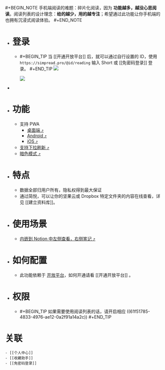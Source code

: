 #+BEGIN_NOTE
手机端阅读的难题：碎片化阅读，因为 **功能越多，越没心思阅读**。阅读列表的设计理念：**给的越少，用的越专注**；希望通过此功能让你手机端的也拥有沉浸式阅读体验。
#+END_NOTE

- # 登录
	- #+BEGIN_TIP
	  当 [[开通开放平台]] 后，就可以通过自行设置的 ID，使用 `https://simpread.pro/@id/reading` 输入 Short 或 [[免密码登录]]  登录。
	  #+END_TIP
	  ![](https://cdn.jsdelivr.net/gh/23784148/upload-images@main/simpered/kb/SCR-20220129-q9n.png)
	  
	  ![](https://cdn.jsdelivr.net/gh/23784148/upload-images@main/simpered/kb/SCR-20220129-qb4.png)
-
- # 功能
	- 支持 PWA
		- [桌面端 ⤴️ ](https://github.com/Kenshin/simpread/discussions/2954#discussioncomment-1517974)
		- [Android ⤴️ ](https://github.com/Kenshin/simpread/discussions/2954#discussioncomment-1517975)
		- [iOS ⤴️ ](https://github.com/Kenshin/simpread/discussions/2954#discussioncomment-1517977)
	- [支持下拉刷新 ⤴️ ](https://github.com/Kenshin/simpread/discussions/2954#discussioncomment-1518197)
	- [暗色模式 ⤴️ ](https://github.com/Kenshin/simpread/discussions/2954#discussioncomment-1518195)
- # 特点
	- 数据全部归用户所有，隐私权得到最大保证
	- 通过简悦，可以让你的坚果云或 Dropbox 特定文件夹的内容在线查看，详见 [[建立资料库]]。
- # 使用场景
	- [内嵌到 Notion 中左侧查看，右侧笔记 ⤴️ ](https://github.com/Kenshin/simpread/discussions/2954#discussioncomment-1518198)
- # 如何配置
	- 此功能依赖于 [开放平台](https://simpread.pro/developer)，如何开通请看 [[开通开放平台]] 。
- # 权限
	- #+BEGIN_TIP
	  如果需要使用阅读列表的话，请开启相应 ((61f51785-4833-4976-ae12-0a2f91a14a2c))
	  #+END_TIP
# 关联
	- [[个人中心]]
	- [[收藏助手]]
	- [[免密码登录]]